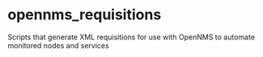 # opennms_requisitions
Scripts that generate XML requisitions for use with OpenNMS to automate monitored nodes and services 
